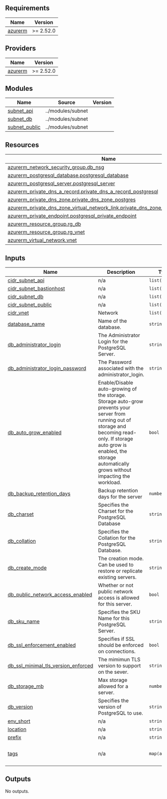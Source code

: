 
<!-- BEGINNING OF PRE-COMMIT-TERRAFORM DOCS HOOK -->
## Requirements

| Name | Version |
|------|---------|
| <a name="requirement_azurerm"></a> [azurerm](#requirement\_azurerm) | >= 2.52.0 |

## Providers

| Name | Version |
|------|---------|
| <a name="provider_azurerm"></a> [azurerm](#provider\_azurerm) | >= 2.52.0 |

## Modules

| Name | Source | Version |
|------|--------|---------|
| <a name="module_subnet_api"></a> [subnet\_api](#module\_subnet\_api) | ../modules/subnet |  |
| <a name="module_subnet_db"></a> [subnet\_db](#module\_subnet\_db) | ../modules/subnet |  |
| <a name="module_subnet_public"></a> [subnet\_public](#module\_subnet\_public) | ../modules/subnet |  |

## Resources

| Name | Type |
|------|------|
| [azurerm_network_security_group.db_nsg](https://registry.terraform.io/providers/hashicorp/azurerm/latest/docs/resources/network_security_group) | resource |
| [azurerm_postgresql_database.postgresql_database](https://registry.terraform.io/providers/hashicorp/azurerm/latest/docs/resources/postgresql_database) | resource |
| [azurerm_postgresql_server.postgresql_server](https://registry.terraform.io/providers/hashicorp/azurerm/latest/docs/resources/postgresql_server) | resource |
| [azurerm_private_dns_a_record.private_dns_a_record_postgresql](https://registry.terraform.io/providers/hashicorp/azurerm/latest/docs/resources/private_dns_a_record) | resource |
| [azurerm_private_dns_zone.private_dns_zone_postgres](https://registry.terraform.io/providers/hashicorp/azurerm/latest/docs/resources/private_dns_zone) | resource |
| [azurerm_private_dns_zone_virtual_network_link.private_dns_zone_virtual_network_link](https://registry.terraform.io/providers/hashicorp/azurerm/latest/docs/resources/private_dns_zone_virtual_network_link) | resource |
| [azurerm_private_endpoint.postgresql_private_endpoint](https://registry.terraform.io/providers/hashicorp/azurerm/latest/docs/resources/private_endpoint) | resource |
| [azurerm_resource_group.rg_db](https://registry.terraform.io/providers/hashicorp/azurerm/latest/docs/resources/resource_group) | resource |
| [azurerm_resource_group.rg_vnet](https://registry.terraform.io/providers/hashicorp/azurerm/latest/docs/resources/resource_group) | resource |
| [azurerm_virtual_network.vnet](https://registry.terraform.io/providers/hashicorp/azurerm/latest/docs/resources/virtual_network) | resource |

## Inputs

| Name | Description | Type | Default | Required |
|------|-------------|------|---------|:--------:|
| <a name="input_cidr_subnet_api"></a> [cidr\_subnet\_api](#input\_cidr\_subnet\_api) | n/a | `list(string)` | n/a | yes |
| <a name="input_cidr_subnet_bastionhost"></a> [cidr\_subnet\_bastionhost](#input\_cidr\_subnet\_bastionhost) | n/a | `list(string)` | n/a | yes |
| <a name="input_cidr_subnet_db"></a> [cidr\_subnet\_db](#input\_cidr\_subnet\_db) | n/a | `list(string)` | n/a | yes |
| <a name="input_cidr_subnet_public"></a> [cidr\_subnet\_public](#input\_cidr\_subnet\_public) | n/a | `list(string)` | n/a | yes |
| <a name="input_cidr_vnet"></a> [cidr\_vnet](#input\_cidr\_vnet) | Network | `list(string)` | n/a | yes |
| <a name="input_database_name"></a> [database\_name](#input\_database\_name) | Name of the database. | `string` | n/a | yes |
| <a name="input_db_administrator_login"></a> [db\_administrator\_login](#input\_db\_administrator\_login) | The Administrator Login for the PostgreSQL Server. | `string` | `null` | no |
| <a name="input_db_administrator_login_password"></a> [db\_administrator\_login\_password](#input\_db\_administrator\_login\_password) | The Password associated with the administrator\_login. | `string` | `null` | no |
| <a name="input_db_auto_grow_enabled"></a> [db\_auto\_grow\_enabled](#input\_db\_auto\_grow\_enabled) | Enable/Disable auto-growing of the storage. Storage auto-grow prevents your server from running out of storage and becoming read-only. If storage auto grow is enabled, the storage automatically grows without impacting the workload. | `bool` | `true` | no |
| <a name="input_db_backup_retention_days"></a> [db\_backup\_retention\_days](#input\_db\_backup\_retention\_days) | Backup retention days for the server | `number` | `null` | no |
| <a name="input_db_charset"></a> [db\_charset](#input\_db\_charset) | Specifies the Charset for the PostgreSQL Database | `string` | `"UTF8"` | no |
| <a name="input_db_collation"></a> [db\_collation](#input\_db\_collation) | Specifies the Collation for the PostgreSQL Database. | `string` | `"Italian_Italy.1252"` | no |
| <a name="input_db_create_mode"></a> [db\_create\_mode](#input\_db\_create\_mode) | The creation mode. Can be used to restore or replicate existing servers. | `string` | `"Default"` | no |
| <a name="input_db_public_network_access_enabled"></a> [db\_public\_network\_access\_enabled](#input\_db\_public\_network\_access\_enabled) | Whether or not public network access is allowed for this server. | `bool` | `true` | no |
| <a name="input_db_sku_name"></a> [db\_sku\_name](#input\_db\_sku\_name) | Specifies the SKU Name for this PostgreSQL Server. | `string` | n/a | yes |
| <a name="input_db_ssl_enforcement_enabled"></a> [db\_ssl\_enforcement\_enabled](#input\_db\_ssl\_enforcement\_enabled) | Specifies if SSL should be enforced on connections. | `bool` | `true` | no |
| <a name="input_db_ssl_minimal_tls_version_enforced"></a> [db\_ssl\_minimal\_tls\_version\_enforced](#input\_db\_ssl\_minimal\_tls\_version\_enforced) | The mimimun TLS version to support on the sever. | `string` | `"TLS1_2"` | no |
| <a name="input_db_storage_mb"></a> [db\_storage\_mb](#input\_db\_storage\_mb) | Max storage allowed for a server. | `number` | `5120` | no |
| <a name="input_db_version"></a> [db\_version](#input\_db\_version) | Specifies the version of PostgreSQL to use. | `string` | n/a | yes |
| <a name="input_env_short"></a> [env\_short](#input\_env\_short) | n/a | `string` | n/a | yes |
| <a name="input_location"></a> [location](#input\_location) | n/a | `string` | `"westeurope"` | no |
| <a name="input_prefix"></a> [prefix](#input\_prefix) | n/a | `string` | `"cgnonboardingportal"` | no |
| <a name="input_tags"></a> [tags](#input\_tags) | n/a | `map(any)` | <pre>{<br>  "CreatedBy": "Terraform"<br>}</pre> | no |

## Outputs

No outputs.
<!-- END OF PRE-COMMIT-TERRAFORM DOCS HOOK -->
